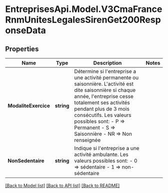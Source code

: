 # EntreprisesApi.Model.V3CmaFranceRnmUnitesLegalesSirenGet200ResponseData

## Properties

Name | Type | Description | Notes
------------ | ------------- | ------------- | -------------
**ModaliteExercice** | **string** | Détermine si l&#39;entreprise a une activité permanente ou saisonnière.   L&#39;activité est dite saisonnière si chaque année, l&#39;entreprise cesse totalement ses activités pendant plus de 3 mois consécutifs.     Les valeurs possibles sont:   - P &#x3D;&gt; Permanent   - S &#x3D;&gt; Saisonnière   - NR &#x3D;&gt; Non renseignée | 
**NonSedentaire** | **string** | Indique si l&#39;entreprise a une activité ambulante.     Les valeurs possibles sont:   - 0 &#x3D;&gt; sédentaire   - 1 &#x3D;&gt; non-sédentaire | 

[[Back to Model list]](../README.md#documentation-for-models) [[Back to API list]](../README.md#documentation-for-api-endpoints) [[Back to README]](../README.md)

